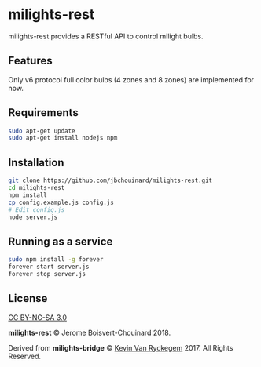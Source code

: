 # milights-rest

milights-rest provides a RESTful API to control milight bulbs.

## Features

Only v6 protocol full color bulbs (4 zones and 8 zones) are implemented for now.

## Requirements
```bash
sudo apt-get update
sudo apt-get install nodejs npm
```

## Installation

```bash
git clone https://github.com/jbchouinard/milights-rest.git
cd milights-rest
npm install
cp config.example.js config.js
# Edit config.js
node server.js
```

## Running as a service
```bash
sudo npm install -g forever
forever start server.js
forever stop server.js
```

## License

[CC BY-NC-SA 3.0](https://creativecommons.org/licenses/by-nc-sa/3.0/)

**milights-rest**  &copy; Jerome Boisvert-Chouinard 2018.

Derived from **milights-bridge** &copy; [Kevin Van Ryckegem](http://signaware.com) 2017. All Rights Reserved.
